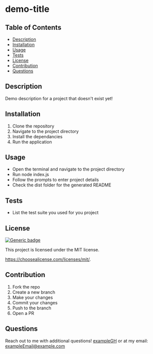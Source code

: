 
# demo-title

## Table of Contents
- [Description](#description)
- [Installation](#installation)
- [Usage](#usage)
- [Tests](#tests)
- [License](#license)
- [Contribution](#contribution)
- [Questions](#questions)

## Description
Demo description for a project that doesn't exist yet!


## Installation
1. Clone the repository
2. Navigate to the project directory
3. Install the dependancies
4. Run the application

## Usage
- Open the terminal and navigate to the project directory
- Run node index.js
- Follow the prompts to enter project details
- Check the dist folder for the generated README

## Tests
- List the test suite you used for you project

## License
[![Generic badge](https://img.shields.io/badge/License-MIT-green.svg)](https://choosealicense.com/licenses/mit/.)

  This project is licensed under the MIT license.
  
https://choosealicense.com/licenses/mit/.

## Contribution
1. Fork the repo
2. Create a new branch
3. Make your changes
4. Commit your changes
5. Push to the branch
6. Open a PR

## Questions
Reach out to me with additional questions! [exampleGH](https://github.com/exampleGH) or at my email: exampleEmail@example.com
  